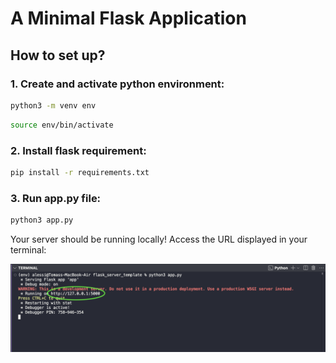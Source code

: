 # A Minimal Flask Application


  ## How to set up?


  ### 1. Create and activate python environment:
  ```bash
  python3 -m venv env
  ```
  ```bash
  source env/bin/activate
  ```

  ### 2. Install flask requirement:
  ```bash
  pip install -r requirements.txt
  ```

  ### 3. Run app.py file:
  ```bash
 python3 app.py  
  ```

Your server should be running locally! Access the URL displayed in your terminal:


![Alt Text](readme_images/terminal_screenshot.png)
